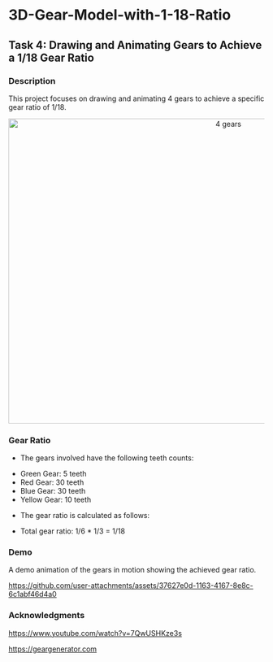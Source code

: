 # 3D-Gear-Model-with-1-18-Ratio

## Task 4: Drawing and Animating Gears to Achieve a 1/18 Gear Ratio

### Description
This project focuses on drawing and animating 4 gears to achieve a specific gear ratio of 1/18. 

<p align="center">
  <img src="https://github.com/user-attachments/assets/1b5d74e2-ca2f-41ba-b425-966b111df8c3" alt="4 gears" width="850" height="600">
</p>


### Gear Ratio
- The gears involved have the following teeth counts:
* Green Gear: 5 teeth
* Red Gear: 30 teeth
* Blue Gear: 30 teeth
* Yellow Gear: 10 teeth

- The gear ratio is calculated as follows:
* Total gear ratio: 1/6 * 1/3 = 1/18 


### Demo 
A demo animation of the gears in motion showing the achieved gear ratio.

https://github.com/user-attachments/assets/37627e0d-1163-4167-8e8c-6c1abf46d4a0


### Acknowledgments
https://www.youtube.com/watch?v=7QwUSHKze3s

https://geargenerator.com







